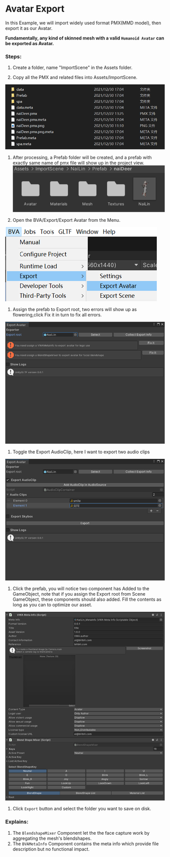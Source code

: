 # Avatar Export
In this Example, we will import widely used format PMX(MMD model), then export it as our Avatar.

**Fundamentally, any kind of skinned mesh with a valid `Humanoid Avatar` can be exported as Avatar.**

### Steps:

1. Create a folder, name "ImportScene" in the Assets folder.

1. Copy all the PMX and related files into Assets/ImportScene. 
 
![glb](pics/avatar_export_0.png)

1. After processing, a Prefab folder will be created, and a prefab with exactly same name of pmx file will show up in the project view.
![glb](pics/avatar_export_1.png)

1. Open the BVA/Export/Export Avatar from the Menu.

![glb](pics/avatar_export_2.png)
1. Assign the prefab to Export root, two errors will show up as flowering,click Fix it in turn to fix all errors.

![glb](pics/avatar_export_3.png)

1. Toggle the Export AudioClip, here I want to export two audio clips 

![glb](pics/avatar_export_4.png)

1. Click the prefab, you will notice two component has Added to the GameObject, note that if you assign the Export root from Scene GameObject, these components should also added. Fill the contents as long as you can to optimize our asset.

![glb](pics/avatar_export_5.png)

1. Click `Export` button and select the folder you want to save on disk.

### Explains:
1. The `BlendshapeMixer` Component let the the face capture work by aggregating the mesh's blendshapes.
1. The `BVAMetaInfo` Component contains the meta info which provide file description but no functional impact.
